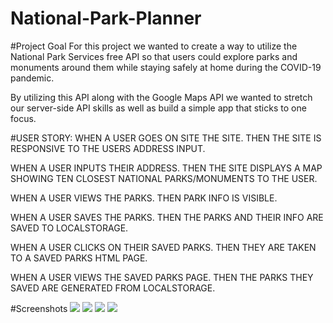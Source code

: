 # National-Park-Planner

#Project Goal
For this project we wanted to create a way to utilize the National Park Services free API so that users could explore parks and monuments around them while staying safely at home during the COVID-19 pandemic.

By utilizing this API along with the Google Maps API we wanted to stretch our server-side API skills as well as build a simple app that sticks to one focus.

#USER STORY:
WHEN A USER GOES ON SITE THE SITE. 
THEN THE SITE IS RESPONSIVE TO THE USERS ADDRESS INPUT.

WHEN A USER INPUTS THEIR ADDRESS.
THEN THE SITE DISPLAYS A MAP SHOWING TEN CLOSEST NATIONAL PARKS/MONUMENTS TO THE USER.

WHEN A USER VIEWS THE PARKS.
THEN PARK INFO IS VISIBLE.

WHEN A USER SAVES THE PARKS.
THEN THE PARKS AND THEIR INFO ARE SAVED TO LOCALSTORAGE.

WHEN A USER CLICKS ON THEIR SAVED PARKS.
THEN THEY ARE TAKEN TO A SAVED PARKS HTML PAGE.

WHEN A USER VIEWS THE SAVED PARKS PAGE.
THEN THE PARKS THEY SAVED ARE GENERATED FROM LOCALSTORAGE.

#Screenshots
![](https://github.com/bskutivan/National-Park-Planner/blob/master/assets/images/Screenshot1.jpg)
![](https://github.com/bskutivan/National-Park-Planner/blob/master/assets/images/Screenshot2.jpg)
![](https://github.com/bskutivan/National-Park-Planner/blob/master/assets/images/Screenshot3.jpg) 
![](https://github.com/bskutivan/National-Park-Planner/blob/master/assets/images/Screenshot4.jpg) 

